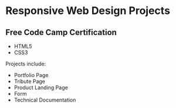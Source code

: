 # Responsive Web Design Projects
## Free Code Camp Certification

- HTML5
- CSS3

Projects include:
- Portfolio Page
- Tribute Page
- Product Landing Page
- Form
- Technical Documentation

